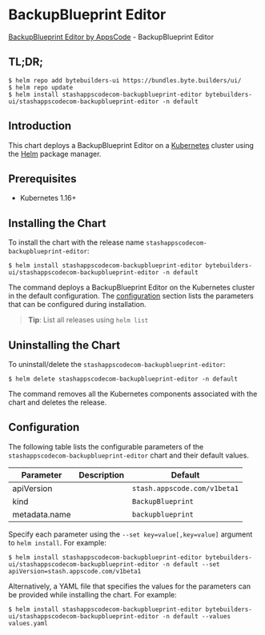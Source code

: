 # BackupBlueprint Editor

[BackupBlueprint Editor by AppsCode](https://byte.builders) - BackupBlueprint Editor

## TL;DR;

```console
$ helm repo add bytebuilders-ui https://bundles.byte.builders/ui/
$ helm repo update
$ helm install stashappscodecom-backupblueprint-editor bytebuilders-ui/stashappscodecom-backupblueprint-editor -n default
```

## Introduction

This chart deploys a BackupBlueprint Editor on a [Kubernetes](http://kubernetes.io) cluster using the [Helm](https://helm.sh) package manager.

## Prerequisites

- Kubernetes 1.16+

## Installing the Chart

To install the chart with the release name `stashappscodecom-backupblueprint-editor`:

```console
$ helm install stashappscodecom-backupblueprint-editor bytebuilders-ui/stashappscodecom-backupblueprint-editor -n default
```

The command deploys a BackupBlueprint Editor on the Kubernetes cluster in the default configuration. The [configuration](#configuration) section lists the parameters that can be configured during installation.

> **Tip**: List all releases using `helm list`

## Uninstalling the Chart

To uninstall/delete the `stashappscodecom-backupblueprint-editor`:

```console
$ helm delete stashappscodecom-backupblueprint-editor -n default
```

The command removes all the Kubernetes components associated with the chart and deletes the release.

## Configuration

The following table lists the configurable parameters of the `stashappscodecom-backupblueprint-editor` chart and their default values.

|   Parameter   | Description |           Default            |
|---------------|-------------|------------------------------|
| apiVersion    |             | `stash.appscode.com/v1beta1` |
| kind          |             | `BackupBlueprint`            |
| metadata.name |             | `backupblueprint`            |


Specify each parameter using the `--set key=value[,key=value]` argument to `helm install`. For example:

```console
$ helm install stashappscodecom-backupblueprint-editor bytebuilders-ui/stashappscodecom-backupblueprint-editor -n default --set apiVersion=stash.appscode.com/v1beta1
```

Alternatively, a YAML file that specifies the values for the parameters can be provided while
installing the chart. For example:

```console
$ helm install stashappscodecom-backupblueprint-editor bytebuilders-ui/stashappscodecom-backupblueprint-editor -n default --values values.yaml
```
